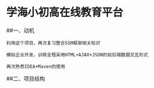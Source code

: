 # 学海小初高在线教育平台

##一、动机

    利用这个项目，再次复习整合SSM框架相关知识
    
    模拟企业开发，训练全程采用HTML+AJAX+JSON的前后端数据交互形式
    
    再次熟悉IDEA+Maven的使用
    
##二、项目结构
